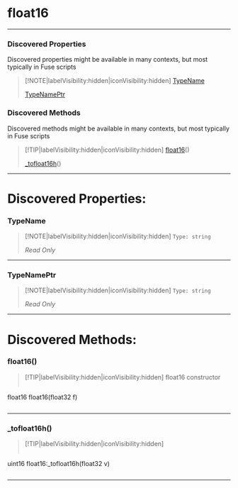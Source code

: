 # float16
___
### Discovered Properties  
Discovered properties might be available in many contexts, but most typically in Fuse scripts  
> [!NOTE|labelVisibility:hidden|iconVisibility:hidden]
> [TypeName](#TypeName)
>
> [TypeNamePtr](#TypeNamePtr)
>
### Discovered Methods  
Discovered methods might be available in many contexts, but most typically in Fuse scripts  
> [!TIP|labelVisibility:hidden|iconVisibility:hidden]
> [float16](#float16)()
>
> [_tofloat16h](#_tofloat16h)()
>
___

# Discovered Properties: <!-- {docsify-ignore} -->

### TypeName
> [!NOTE|labelVisibility:hidden|iconVisibility:hidden]
> `Type: string`
>
> *<span class="read_only">Read Only</span>*
>
___

### TypeNamePtr
> [!NOTE|labelVisibility:hidden|iconVisibility:hidden]
> `Type: string`
>
> *<span class="read_only">Read Only</span>*
>
___


# Discovered Methods: <!-- {docsify-ignore} -->

### float16()
> [!TIP|labelVisibility:hidden|iconVisibility:hidden]
> float16 constructor
>
> ```php
float16 float16(float32 f)
> ```
>
___

### _tofloat16h()
> [!TIP|labelVisibility:hidden|iconVisibility:hidden]
> ```php
uint16 float16:_tofloat16h(float32 v)
> ```
>
___

